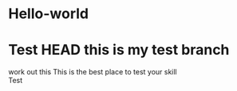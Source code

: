 # Hello-world
Test HEAD
this is my test branch
=======
work out this
This is the best place to test your skill  
  Test 
 










